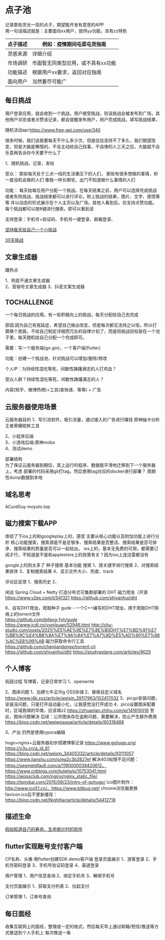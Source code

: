 # 点子池
记录那些灵光一现的点子，期望能开发有意思的APP  
用一句话描述就是：主要面向xx用户，提供yy功能，具有zz特色

| 点子描述 | 例如：疫情期间屯菜屯货指南         |
| -------- | ---------------------------------- |
| 灵感来源 | 详细介绍                           |
| 市场调研 | 市面暂无同类型应用，或不具有xx功能 |
| 功能描述 | 根据用户xx要求，返回对应指南       |
| 面向用户 | 当然要尽可能广                     |


## 每日挑战

用户登录应用，就会收到一个挑战，用户接受挑战，则该挑战会被发布到广场，其他用户浏览或者点赞该记录，都会提醒发布用户，用户完成挑战，填写挑战结果，

随机活动api:https://www.free-api.com/use/340


很多时候，我们说我要每天干什么多少次，但是往往坚持不了多久，我们期望改变，但是大脑是懒惰的，不会主动给自己找事，不自律的人三天之后，大脑就不会乐意再告诉你今天要干什么了


1、随机挑战，记录，发帖

受众：
那些每天处于三点一线的生活重压下的人们，
那些有很多想做的事情，却一直没机会做的人们
像我一样长期宅，出门不知道做什么事情的人们

功能：
每天给每位用户分配一个挑战。在每天结束之前，用户可以选择完成挑战或者失败挑战，挑战结束都可以进行评论，附上挑战的结果，图片、文字、感悟等等
并以动态的形式展示在个人主页以及广场。其他人看到后，仅支持点赞功能。
每个挑战都可以按#键进行搜索，即可以看到该

支持登录：手机号+验证码、手机号一键登录、邮箱登录、

[坚持每天给自己一个小挑战](https://www.jianshu.com/p/f154fd6fc8e9)

[30天挑战](https://zhuanlan.zhihu.com/p/28277044)



## 文章生成器
蹭热点

1、狗屁不通文章生成器  
2、营销号文章生成器
3、抖音文案生成器

## TOCHALLENGE
一个每日挑战的应用，有一些积极向上的挑战，每天分配给自己去完成

原因:因为自己有拖延症，希望自己做出改变，但是每次都无法持之以恒，所以打算换个思路，不给自己制定详细而冗长的自律计划了，而是将挑战目标放在一个池子里，每天随机给自己分配一个完成即可。

需要：写一个服务端(go gin)，一个客户端(flutter)

功能：创建一个挑战池，针对挑战可以增加/删除/修改

个人IP：为持续性混吃等死，间歇性踌躇满志的人打鸡血？

受众人群？持续性混吃等死，间歇性踌躇满志的人？



内容(知乎、微博热榜)+工具(查快递、等等) + 广告


## 云服务器使用场景

云服务器目的
1、写引流软件，吸引流量，通过接入的广告进行赚钱
	原神抽卡分析
	王者荣耀昵称工具

2、小程序后端  
3、小游戏后端:原神moba  
4、测试demo

部署结构  
为了保证云服务器到期后，其上运行的程序、数据能平滑地迁移到下一个服务器上，考虑
部署的代码采用git打tag，然后使用tag对应的docker进行部署？
周期性dump数据到本地

## 域名思考

ACurdGuy
moyuto.top

## 磁力搜索下载APP
体验了下ios上的和googleplay上的，感受
主要从核心功能以及附加功能上进行分析
核心功能搜索，搜索源是不是足够多、搜索结果是否整洁、搜索结果是否可排序、搜索结果的质量是否可以一起给出。
ios上的，基本无免费的可用，都需要订阅才行，不知道是不是和applestore上的政策有关？因为ios上连迅雷都没有

google上的则太多了
种子搜索
	基本功能
	搜索
		1、按关键字进行搜索
		2、对搜索结果排序
		3、复制搜索结果
		4、显示文件大小、热度、track

评论区反馈
1、搜索历史
2、

闲谈 Spring Cloud + Netty 打造分布式可集群部署的 DHT 磁力爬虫（开源
	https://www.v2ex.com/t/541321
	https://github.com/shiyanhui/dht

6、自写DHT爬虫，爬取种子
	gude - 一个C++编写的DHT爬虫，用于爬取DHT网络上的torrent文件  
		https://github.com/bifang-fyh/gude
		https://www.jcdi.cn/yunjisuan/52946.html
		http://chu-studio.com/posts/2021/%E5%AE%9E%E7%8E%B0DHT%E7%BD%91%E7%BB%9C%E4%B8%8A%E7%9A%84%E7%A7%8D%E5%AD%90%E7%88%AC%E8%99%AB
	磁力获取命令行工具
		https://github.com/chenjiandongx/torrent-cli
		https://github.com/shiyanhui/dht
	https://studygolang.com/articles/9025



## 个人博客
捣鼓过程
写博客，记录日常学习
1、openwrite

2、图床问题
	1、白嫖七牛云10g OSS存储
	2、替换自定义域名
		https://www.i4k.xyz/article/weixin_39117963/102417032
	3、picgo安装问题，安装没问题，只是打开自动最小化，让我感觉没打开成功
	4、pico设置图床配置时，区域我填的华南，应该填z2
		https://zhuanlan.zhihu.com/p/141610018
	至此，图床问题解决
	后续：公共图床存在盗刷问题，需要解决，防止产生额外费用
	https://blog.csdn.net/weiwosuoai/article/details/90318488

3、产出
仍然是使用typora编辑

hugo+nginx+云服务器初步搭建博客记录
	https://www.gohugo.org/
	https://v3u.cn/a_id_81
	https://blog.csdn.net/weixin_34405332/article/details/93111057
	https://www.jianshu.com/p/ea2c3b2827ef
	解决403权限不足问题：https://segmentfault.com/a/1190000039420612、https://www.cnblogs.com/tujietg/p/10753041.html
	https://aiopsclub.com/nginx/nginx_static_file/
	https://tonybai.com/2015/09/23/intro-of-gohugo/
	ico图片制作：http://www.ico51.cn/、https://www.bitbug.net/
	chrome浏览器更换favicon.ico后不更新缓存：https://blog.csdn.net/Nightliar/article/details/54412718

## 描述生命
[假如知道自己的寿命，生命倒计时的软件](https://v2ex.com/t/834157#reply40)


## flutter实现账号支付客户端

CP名称、头像
用flutter创建SDK demo客户端
登录页面展示
1、游客登录
2、手机号密码登录
3、手机号验证码登录
4、渠道登录

用户管理
1、用户信息查询
2、绑定手机号
3、解绑手机号


支付页面展示
1、获取支付列表
2、拉起支付

订单管理
1、订单号查询

## 每日面经
收集互联网上的面经，整理成一定的格式，然后每天早上通过邮箱/短信/推送等方式推送到个人手机上
每次推送一条

